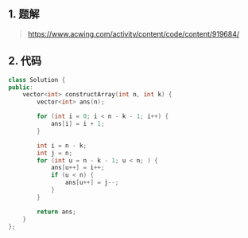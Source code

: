 ## 1. 题解
> https://www.acwing.com/activity/content/code/content/919684/

## 2. 代码
```c++
class Solution {
public:
    vector<int> constructArray(int n, int k) {
        vector<int> ans(n);

        for (int i = 0; i < n - k - 1; i++) {
            ans[i] = i + 1;
        }

        int i = n - k;
        int j = n;
        for (int u = n - k - 1; u < n; ) {
            ans[u++] = i++;
            if (u < n) {
                ans[u++] = j--;
            }
        }

        return ans;
    }
};
```
